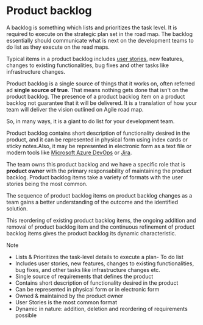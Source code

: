 # Product backlog

A backlog is something which lists and prioritizes the task level. It is required to execute on the strategic plan set in the road map. The backlog essentially should communicate what is next on the development teams to do list as they execute on the read maps.

Typical items in a product backlog includes [user stories](../agile/user-story.md), new features, changes to existing functionalities, bug fixes and other tasks like infrastructure changes.

Product backlog is a single source of things that it works on, often referred ad **single source of true**. That means nothing gets done that isn't on the product backlog. The presence of a product backlog item on a product backlog not guarantee that it will be delivered. It is a translation of how your team will deliver the vision outlined on Agile road map.

So, in many ways, it is a giant to do list for your development team.

Product backlog contains short description of functionality desired in the product, and it can be represented in physical form using index cards or sticky notes.Also, it may be represented in electronic form as a text file or modern tools like [Microsoft Azure DevOps](https://dev.azure.com) or [Jira](https://www.atlassian.com/software/jira).

The team owns this product backlog and we have a specific role that is **product owner** with the primary responsability of maintaining the product backlog. Product backlog items take a variety of formats with the user stories being the most common.

The sequence of product backlog items on product backlog changes as a team gains a better understanding of the outcome and the identified solution.

This reordering of existing product backlog items, the ongoing addition and removal of product backlog item and the continuous refinement of product backlog items gives the product backlog its dynamic characteristic.

>[!NOTE]
> - Lists & Prioritizes the task-level details to execute a plan- To do list
> - Includes user stories, new features, changes to existing functionalities, bug fixes, and other tasks like infrastructure changes etc.
> - Single source of requirements that defines the product
> - Contains short description of functionality desired in the product
> - Can be represented in physical form or in electronic form
> - Owned & maintained by the product owner
> - User Stories is the most common format
> - Dynamic in nature: addition, deletion and reordering of requirements possible
